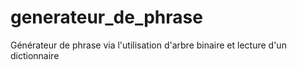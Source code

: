 # generateur_de_phrase
Générateur de phrase via l'utilisation d'arbre binaire et lecture d'un dictionnaire
